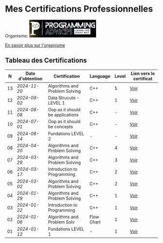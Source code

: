 

# Mes Certifications Professionnelles

Organisme: ![Logo de l'organisme](./src/logo__ProgrammingAdvices.png)

[En savoir plus sur l'organisme](./README.md)

## Tableau des Certifications

 N | Date d'obtention   | Certification                             | Language   | Level | Lien vers le certificat      |  
---|--------------------|-------------------------------------------|------------|-------|------------------------------|  
13 | *2024-11-20*       | Algorithms and Problem Solving            | C++        | 5     |[Voir](lien_vers_certificat)  |  
12 | *2024-09-02*       | Data Strucute  - LEVEL 1                  | C++        | 1     | [Voir](lien_vers_certificat) |  
11 | *2024-08-08*       | Oop as it should be applications          | C++        | -     | [Voir](lien_vers_certificat) |  
10 | *2024-07-01*       | Oop as it should be concepts              | C++        | -     | [Voir](lien_vers_certificat) |  
09 | *2024-08-14*       | Fundations LEVEL 2                        | -          | -     | [Voir](lien_vers_certificat) |  
08 | *2024-04-20*       | Algorithms and Problem Solving            | C++        | 4     | [Voir](lien_vers_certificat) |  
07 | *2024-03-29*       | Algorithms and Problem Solving            | C++        | 3     | [Voir](lien_vers_certificat) |  
06 | *2024-03-17*       | Introduction to Programming               | C++        | 2     | [Voir](lien_vers_certificat) |  
05 | *2024-03-02*       | Algorithms and Problem Solving            | C++        | 2     | [Voir](lien_vers_certificat) |  
04 | *2024-01-29*       | Algorithms and Problem Solving            | C++        | 1     | [Voir](lien_vers_certificat) |  
03 | *2024-01-22*       | Introduction to Programming               | C++        | 1     | [Voir](lien_vers_certificat) |  
02 | *2024-01-06*       | Algorithms and Problem Solv               | Flow Chart | 1     | [Voir](lien_vers_certificat) |  
01 | *2024-01-12*       | Fundations LEVEL 1                        | -          | 1     | [Voir](lien_vers_certificat) |  

